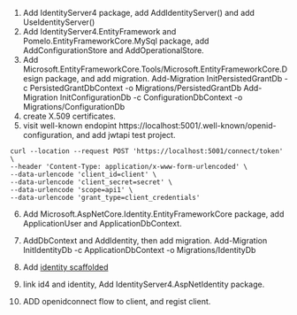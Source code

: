 1. Add IdentityServer4 package, add AddIdentityServer() and add UseIdentityServer()
2. Add IdentityServer4.EntityFramework and Pomelo.EntityFrameworkCore.MySql package, add AddConfigurationStore and AddOperationalStore.
3. Add Microsoft.EntityFrameworkCore.Tools/Microsoft.EntityFrameworkCore.Design package, and add migration.
    Add-Migration InitPersistedGrantDb -c PersistedGrantDbContext -o Migrations/PersistedGrantDb
    Add-Migration InitConfigurationDb -c ConfigurationDbContext -o Migrations/ConfigurationDb
4. create X.509 certificates.
5. visit well-known endopint https://localhost:5001/.well-known/openid-configuration, and add jwtapi test project.
```
curl --location --request POST 'https://localhost:5001/connect/token' \
--header 'Content-Type: application/x-www-form-urlencoded' \
--data-urlencode 'client_id=client' \
--data-urlencode 'client_secret=secret' \
--data-urlencode 'scope=api1' \
--data-urlencode 'grant_type=client_credentials'
```

6. Add Microsoft.AspNetCore.Identity.EntityFrameworkCore package, add ApplicationUser and ApplicationDbContext.
7. AddDbContext and AddIdentity, then add migration.
    Add-Migration InitIdentityDb -c ApplicationDbContext -o Migrations/IdentityDb
8. Add [identity scaffolded](https://docs.microsoft.com/en-us/aspnet/core/security/authentication/scaffold-identity?view=aspnetcore-6.0&tabs=visual-studio)

9. link id4 and identity, Add IdentityServer4.AspNetIdentity package. 

10. ADD openidconnect flow to client, and regist client.   